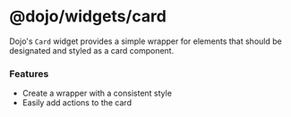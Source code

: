 # @dojo/widgets/card

Dojo's `Card` widget provides a simple wrapper for elements that should be designated and styled as a card component.

### Features

- Create a wrapper with a consistent style
- Easily add actions to the card
